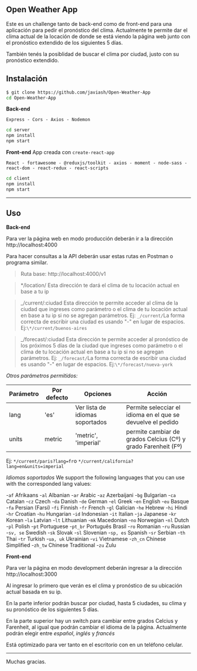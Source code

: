 ## Open Weather App

Este es un challenge tanto de back-end como de front-end para una aplicación para pedir el pronóstico del clima. Actualmente te permite dar el clima actual de la locación de donde se está viendo la página web junto con el pronóstico extendido de los siguientes 5 días.

También tenés la posiblidad de buscar el clima por ciudad, justo con su pronóstico extendido.

## Instalación

```bash
$ git clone https://github.com/javiash/Open-Weather-App
cd Open-Weather-App
```

**Back-end**

`Express - Cors - Axios - Nodemon`

```bash
cd server
npm install
npm start
```

**Front-end**
App creada con `create-react-app`

`React - fortawesome - @reduxjs/toolkit - axios - moment - node-sass - react-dom - react-redux - react-scripts`

```bash
cd client
npm install
npm start
```

---

## Uso

**Back-end**

Para ver la página web en modo producción deberán ir a la dirección http://localhost:4000

Para hacer consultas a la API deberán usar estas rutas en Postman o programa similar.

> Ruta base: http://localhost:4000/v1

> \*/location/
Esta dirección te dará el clima de tu locación actual en base a tu ip

> _/current/:ciudad
Esta dirección te permite acceder al clima de la ciudad que ingreses como parámetro o el clima de tu locación actual en base a tu ip si no se agregan parámetros. Ej: `_/current/`La forma correcta de escribir una ciudad es usando "-" en lugar de espacios. Ej:`\*/current/buenos-aires`

> _/forecast/:ciudad
Esta dirección te permite acceder al pronóstico de los próximos 5 días de la ciudad que ingreses como parámetro o el clima de tu locación actual en base a tu ip si no se agregan parámetros. Ej: `_/forecast/`La forma correcta de escribir una ciudad es usando "-" en lugar de espacios. Ej:`\*/forecast/nueva-york`

_Otros parámetros permitidos:_

| Parámetro | Por defecto | Opciones                        | Acción                                                        |
| --------- | ----------- | ------------------------------- | ------------------------------------------------------------- |
| lang      | 'es'        | Ver lista de idiomas soportados | Permite selecciar el idioma en el que se devuelve el pedido   |
| units     | metric      | 'metric', 'imperial'            | permite cambiar de grados Celcius (Cº) y grado Farenheit (Fº) |

Ej: `*/current/paris?lang=fr`o `*/current/california?lang=en&units=imperial`

_Idiomas soportados_
We support the following languages that you can use with the corresponded lang values:

-`af` Afrikaans
-`al` Albanian
-`ar` Arabic
-`az` Azerbaijani
-`bg` Bulgarian
-`ca` Catalan
-`cz` Czech
-`da` Danish
-`de` German
-`el` Greek
-`en` English
-`eu` Basque
-`fa` Persian (Farsi)
-`fi` Finnish
-`fr` French
-`gl` Galician
-`he` Hebrew
-`hi` Hindi
-`hr` Croatian
-`hu` Hungarian
-`id` Indonesian
-`it` Italian
-`ja` Japanese
-`kr` Korean
-`la` Latvian
-`lt` Lithuanian
-`mk` Macedonian
-`no` Norwegian
-`nl` Dutch
-`pl` Polish
-`pt` Portuguese
-`pt_br` Português Brasil
-`ro` Romanian
-`ru` Russian
-`sv, se` Swedish
-`sk` Slovak
-`sl` Slovenian
-`sp, es` Spanish
-`sr` Serbian
-`th` Thai
-`tr` Turkish
-`ua, uk` Ukrainian
-`vi` Vietnamese
-`zh_cn` Chinese Simplified
-`zh_tw` Chinese Traditional
-`zu` Zulu

**Front-end**

Para ver la página en modo development deberán ingresar a la dirección http://localhost:3000

Al ingresar lo primero que verán es el clima y pronóstico de su ubicación actual basada en su ip.

En la parte inferior podrán buscar por ciudad, hasta 5 ciudades, su clima y su pronóstico de los siguientes 5 días.

En la parte superior hay un switch para cambiar entre grados Celcius y Farenheit, al igual que podrán cambiar el idioma de la página. Actualmente podrán elegir entre _español_, _inglés_ y _francés_

Está optimizado para ver tanto en el escritorio con en un teléfono celular.

---

Muchas gracias.
